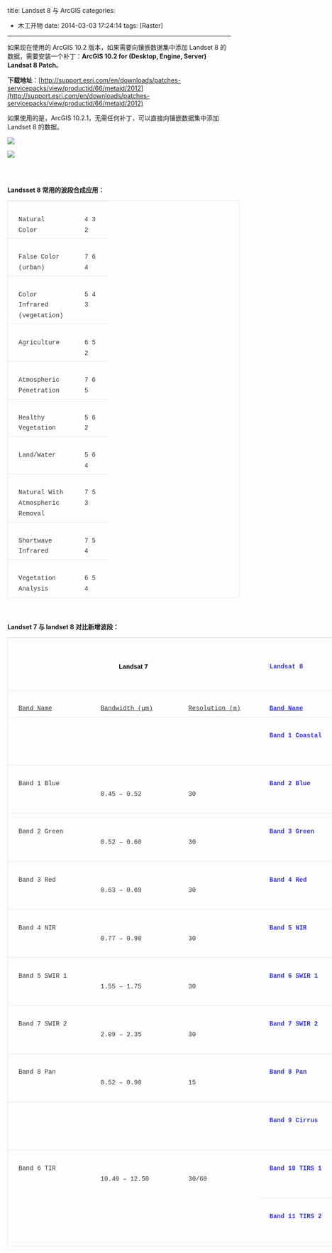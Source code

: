 title: Landset 8 与 ArcGIS
categories:
- 木工开物
date: 2014-03-03 17:24:14
tags: [Raster]
---

如果现在使用的 ArcGIS 10.2 版本，如果需要向镶嵌数据集中添加 Landset 8 的数据，需要安装一个补丁：**ArcGIS 10.2 for (Desktop, Engine, Server) Landsat 8 Patch**。

**下载地址**：[http://support.esri.com/en/downloads/patches-servicepacks/view/productid/66/metaid/2012](http://support.esri.com/en/downloads/patches-servicepacks/view/productid/66/metaid/2012)


如果使用的是，ArcGIS 10.2.1，无需任何补丁，可以直接向镶嵌数据集中添加 Landset 8 的数据。


![](http://img.blog.csdn.net/20140303171838031?watermark/2/text/aHR0cDovL2Jsb2cuY3Nkbi5uZXQva2lraXRhTW9vbg==/font/5a6L5L2T/fontsize/400/fill/I0JBQkFCMA==/dissolve/70/gravity/SouthEast)</span>


![](http://img.blog.csdn.net/20140310165118375?watermark/2/text/aHR0cDovL2Jsb2cuY3Nkbi5uZXQva2lraXRhTW9vbg==/font/5a6L5L2T/fontsize/400/fill/I0JBQkFCMA==/dissolve/70/gravity/Center)



<br>

<br>


**Landsset 8 常用的波段合成应用：**


<table border="1" cellspacing="0" cellpadding="0" style="font-family:'Comic Sans','Comic Sans MS',cursive,Courier,sans-serif; border:1px solid rgb(231,231,231); margin:0px -1px 24px 0px; padding:0px; vertical-align:baseline; border-collapse:collapse; border-spacing:0px; width:523px; color:rgb(51,51,51); font-size:14px; line-height:23.796875px"><tbody style="background-color:transparent; border:0px; margin:0px; padding:0px; vertical-align:baseline"><tr style="background-color:transparent; border:0px; margin:0px; padding:0px; vertical-align:baseline"><td valign="top" width="100" style="font-family:'Comic Sans','Comic Sans MS',cursive,Courier,sans-serif; background-color:transparent; border-width:1px 0px 0px; border-top-style:solid; border-top-color:rgb(231,231,231); margin:0px; padding:6px 24px; vertical-align:baseline"><br>Natural Color<br></td><td valign="top" width="30" style="font-family:'Comic Sans','Comic Sans MS',cursive,Courier,sans-serif; background-color:transparent; border-width:1px 0px 0px; border-top-style:solid; border-top-color:rgb(231,231,231); margin:0px; padding:6px 24px; vertical-align:baseline"><br>4 3 2<br></td></tr><tr style="background-color:transparent; border:0px; margin:0px; padding:0px; vertical-align:baseline"><td valign="top" width="100" style="font-family:'Comic Sans','Comic Sans MS',cursive,Courier,sans-serif; background-color:transparent; border-width:1px 0px 0px; border-top-style:solid; border-top-color:rgb(231,231,231); margin:0px; padding:6px 24px; vertical-align:baseline"><br>False Color (urban)<br></td><td valign="top" width="30" style="font-family:'Comic Sans','Comic Sans MS',cursive,Courier,sans-serif; background-color:transparent; border-width:1px 0px 0px; border-top-style:solid; border-top-color:rgb(231,231,231); margin:0px; padding:6px 24px; vertical-align:baseline"><br>7 6 4<br></td></tr><tr style="background-color:transparent; border:0px; margin:0px; padding:0px; vertical-align:baseline"><td valign="top" width="100" style="font-family:'Comic Sans','Comic Sans MS',cursive,Courier,sans-serif; background-color:transparent; border-width:1px 0px 0px; border-top-style:solid; border-top-color:rgb(231,231,231); margin:0px; padding:6px 24px; vertical-align:baseline"><br>Color Infrared (vegetation)<br></td><td valign="top" width="30" style="font-family:'Comic Sans','Comic Sans MS',cursive,Courier,sans-serif; background-color:transparent; border-width:1px 0px 0px; border-top-style:solid; border-top-color:rgb(231,231,231); margin:0px; padding:6px 24px; vertical-align:baseline"><br>5 4 3<br></td></tr><tr style="background-color:transparent; border:0px; margin:0px; padding:0px; vertical-align:baseline"><td valign="top" width="100" style="font-family:'Comic Sans','Comic Sans MS',cursive,Courier,sans-serif; background-color:transparent; border-width:1px 0px 0px; border-top-style:solid; border-top-color:rgb(231,231,231); margin:0px; padding:6px 24px; vertical-align:baseline"><br>Agriculture<br></td><td valign="top" width="30" style="font-family:'Comic Sans','Comic Sans MS',cursive,Courier,sans-serif; background-color:transparent; border-width:1px 0px 0px; border-top-style:solid; border-top-color:rgb(231,231,231); margin:0px; padding:6px 24px; vertical-align:baseline"><br>6 5 2<br></td></tr><tr style="background-color:transparent; border:0px; margin:0px; padding:0px; vertical-align:baseline"><td valign="top" width="100" style="font-family:'Comic Sans','Comic Sans MS',cursive,Courier,sans-serif; background-color:transparent; border-width:1px 0px 0px; border-top-style:solid; border-top-color:rgb(231,231,231); margin:0px; padding:6px 24px; vertical-align:baseline"><br>Atmospheric Penetration<br></td><td valign="top" width="30" style="font-family:'Comic Sans','Comic Sans MS',cursive,Courier,sans-serif; background-color:transparent; border-width:1px 0px 0px; border-top-style:solid; border-top-color:rgb(231,231,231); margin:0px; padding:6px 24px; vertical-align:baseline"><br>7 6 5<br></td></tr><tr style="background-color:transparent; border:0px; margin:0px; padding:0px; vertical-align:baseline"><td valign="top" width="100" style="font-family:'Comic Sans','Comic Sans MS',cursive,Courier,sans-serif; background-color:transparent; border-width:1px 0px 0px; border-top-style:solid; border-top-color:rgb(231,231,231); margin:0px; padding:6px 24px; vertical-align:baseline"><br>Healthy Vegetation<br></td><td valign="top" width="30" style="font-family:'Comic Sans','Comic Sans MS',cursive,Courier,sans-serif; background-color:transparent; border-width:1px 0px 0px; border-top-style:solid; border-top-color:rgb(231,231,231); margin:0px; padding:6px 24px; vertical-align:baseline"><br>5 6 2<br></td></tr><tr style="background-color:transparent; border:0px; margin:0px; padding:0px; vertical-align:baseline"><td valign="top" width="100" style="font-family:'Comic Sans','Comic Sans MS',cursive,Courier,sans-serif; background-color:transparent; border-width:1px 0px 0px; border-top-style:solid; border-top-color:rgb(231,231,231); margin:0px; padding:6px 24px; vertical-align:baseline"><br>Land/Water<br></td><td valign="top" width="30" style="font-family:'Comic Sans','Comic Sans MS',cursive,Courier,sans-serif; background-color:transparent; border-width:1px 0px 0px; border-top-style:solid; border-top-color:rgb(231,231,231); margin:0px; padding:6px 24px; vertical-align:baseline"><br>5 6 4<br></td></tr><tr style="background-color:transparent; border:0px; margin:0px; padding:0px; vertical-align:baseline"><td valign="top" width="100" style="font-family:'Comic Sans','Comic Sans MS',cursive,Courier,sans-serif; background-color:transparent; border-width:1px 0px 0px; border-top-style:solid; border-top-color:rgb(231,231,231); margin:0px; padding:6px 24px; vertical-align:baseline"><br>Natural With Atmospheric Removal<br></td><td valign="top" width="30" style="font-family:'Comic Sans','Comic Sans MS',cursive,Courier,sans-serif; background-color:transparent; border-width:1px 0px 0px; border-top-style:solid; border-top-color:rgb(231,231,231); margin:0px; padding:6px 24px; vertical-align:baseline"><br>7 5 3<br></td></tr><tr style="background-color:transparent; border:0px; margin:0px; padding:0px; vertical-align:baseline"><td valign="top" width="100" style="font-family:'Comic Sans','Comic Sans MS',cursive,Courier,sans-serif; background-color:transparent; border-width:1px 0px 0px; border-top-style:solid; border-top-color:rgb(231,231,231); margin:0px; padding:6px 24px; vertical-align:baseline"><br>Shortwave Infrared<br></td><td valign="top" width="30" style="font-family:'Comic Sans','Comic Sans MS',cursive,Courier,sans-serif; background-color:transparent; border-width:1px 0px 0px; border-top-style:solid; border-top-color:rgb(231,231,231); margin:0px; padding:6px 24px; vertical-align:baseline"><br>7 5 4<br></td></tr><tr style="background-color:transparent; border:0px; margin:0px; padding:0px; vertical-align:baseline"><td valign="top" width="100" style="font-family:'Comic Sans','Comic Sans MS',cursive,Courier,sans-serif; background-color:transparent; border-width:1px 0px 0px; border-top-style:solid; border-top-color:rgb(231,231,231); margin:0px; padding:6px 24px; vertical-align:baseline"><br>Vegetation Analysis<br></td><td valign="top" width="30" style="font-family:'Comic Sans','Comic Sans MS',cursive,Courier,sans-serif; background-color:transparent; border-width:1px 0px 0px; border-top-style:solid; border-top-color:rgb(231,231,231); margin:0px; padding:6px 24px; vertical-align:baseline"><br>6 5 4<br></td></tr></tbody></table>


<br>



**Landset 7 与 landset 8 对比新增波段：**


<table width="849" border="1" cellspacing="0" cellpadding="0" style="font-family:'Comic Sans','Comic Sans MS',cursive,Courier,sans-serif; border:1px solid rgb(231,231,231); margin:0px -1px 24px 0px; padding:0px; vertical-align:baseline; border-collapse:collapse; border-spacing:0px; width:879px; color:rgb(51,51,51); font-size:14px; line-height:23.796875px"><tbody style="background-color:transparent; border:0px; margin:0px; padding:0px; vertical-align:baseline"><tr style="background-color:transparent; border:0px; margin:0px; padding:0px; vertical-align:baseline"><td colspan="3" valign="top" nowrap="nowrap" width="422" style="font-family:'Comic Sans','Comic Sans MS',cursive,Courier,sans-serif; background-color:transparent; border-width:1px 0px 0px; border-top-style:solid; border-top-color:rgb(231,231,231); margin:0px; padding:6px 24px; vertical-align:baseline"><br><p align="center" style="font-family:Arial,Helvetica,sans-serif; background-color:transparent; border:0px; margin-top:0px; margin-bottom:10px; padding-top:0px; padding-bottom:0px; vertical-align:baseline"><br><span style="color:#000000"><strong>Landsat 7</strong></span><br><br></p></td><td colspan="3" valign="top" nowrap="nowrap" width="428" style="font-family:'Comic Sans','Comic Sans MS',cursive,Courier,sans-serif; background-color:transparent; border-width:1px 0px 0px; border-top-style:solid; border-top-color:rgb(231,231,231); margin:0px; padding:6px 24px; vertical-align:baseline"><br><br><strong><span style="color:#3333ff">Landsat 8</span></strong><br><br></td></tr><tr style="background-color:transparent; border:0px; margin:0px; padding:0px; vertical-align:baseline"><td valign="top" nowrap="nowrap" width="137" style="font-family:'Comic Sans','Comic Sans MS',cursive,Courier,sans-serif; background-color:transparent; border-width:1px 0px 0px; border-top-style:solid; border-top-color:rgb(231,231,231); margin:0px; padding:6px 24px; vertical-align:baseline"><br><span style="background-color:transparent; border:0px; margin:0px; padding:0px; vertical-align:baseline"><u>Band Name</u></span><br></td><td valign="top" nowrap="nowrap" width="150" style="font-family:'Comic Sans','Comic Sans MS',cursive,Courier,sans-serif; background-color:transparent; border-width:1px 0px 0px; border-top-style:solid; border-top-color:rgb(231,231,231); margin:0px; padding:6px 24px; vertical-align:baseline"><br><span style="background-color:transparent; border:0px; margin:0px; padding:0px; vertical-align:baseline"><u>Bandwidth (µm)</u></span><br></td><td valign="top" nowrap="nowrap" width="135" style="font-family:'Comic Sans','Comic Sans MS',cursive,Courier,sans-serif; background-color:transparent; border-width:1px 0px 0px; border-top-style:solid; border-top-color:rgb(231,231,231); margin:0px; padding:6px 24px; vertical-align:baseline"><br><span style="background-color:transparent; border:0px; margin:0px; padding:0px; vertical-align:baseline"><u>Resolution (m)</u></span><br></td><td valign="top" nowrap="nowrap" width="158" style="font-family:'Comic Sans','Comic Sans MS',cursive,Courier,sans-serif; background-color:transparent; border-width:1px 0px 0px; border-top-style:solid; border-top-color:rgb(231,231,231); margin:0px; padding:6px 24px; vertical-align:baseline"><br><span style="background-color:transparent; border:0px; margin:0px; padding:0px; vertical-align:baseline"><u><span style="color:#3333ff"><strong>Band Name</strong></span></u></span><br></td><td valign="top" nowrap="nowrap" width="143" style="font-family:'Comic Sans','Comic Sans MS',cursive,Courier,sans-serif; background-color:transparent; border-width:1px 0px 0px; border-top-style:solid; border-top-color:rgb(231,231,231); margin:0px; padding:6px 24px; vertical-align:baseline"><br><span style="background-color:transparent; border:0px; margin:0px; padding:0px; vertical-align:baseline"><u><span style="color:#3333ff"><strong>Bandwidth&nbsp;(µm)</strong></span></u></span><br></td><td valign="top" nowrap="nowrap" width="128" style="font-family:'Comic Sans','Comic Sans MS',cursive,Courier,sans-serif; background-color:transparent; border-width:1px 0px 0px; border-top-style:solid; border-top-color:rgb(231,231,231); margin:0px; padding:6px 24px; vertical-align:baseline"><br><span style="background-color:transparent; border:0px; margin:0px; padding:0px; vertical-align:baseline"><u><span style="color:#3333ff"><strong>Resolution (m)</strong></span></u></span><br></td></tr><tr style="background-color:transparent; border:0px; margin:0px; padding:0px; vertical-align:baseline"><td valign="top" nowrap="nowrap" width="137" style="font-family:'Comic Sans','Comic Sans MS',cursive,Courier,sans-serif; background-color:transparent; border-width:1px 0px 0px; border-top-style:solid; border-top-color:rgb(231,231,231); margin:0px; padding:6px 24px; vertical-align:baseline"><br>&nbsp;<br></td><td valign="top" nowrap="nowrap" width="150" style="font-family:'Comic Sans','Comic Sans MS',cursive,Courier,sans-serif; background-color:transparent; border-width:1px 0px 0px; border-top-style:solid; border-top-color:rgb(231,231,231); margin:0px; padding:6px 24px; vertical-align:baseline"><br>&nbsp;<br></td><td valign="top" nowrap="nowrap" width="135" style="font-family:'Comic Sans','Comic Sans MS',cursive,Courier,sans-serif; background-color:transparent; border-width:1px 0px 0px; border-top-style:solid; border-top-color:rgb(231,231,231); margin:0px; padding:6px 24px; vertical-align:baseline"><br>&nbsp;<br></td><td valign="top" nowrap="nowrap" width="158" style="font-family:'Comic Sans','Comic Sans MS',cursive,Courier,sans-serif; background-color:transparent; border-width:1px 0px 0px; border-top-style:solid; border-top-color:rgb(231,231,231); margin:0px; padding:6px 24px; vertical-align:baseline"><br><strong><span style="color:#3333ff">Band 1 Coastal</span></strong><br></td><td valign="top" nowrap="nowrap" width="143" style="font-family:'Comic Sans','Comic Sans MS',cursive,Courier,sans-serif; background-color:transparent; border-width:1px 0px 0px; border-top-style:solid; border-top-color:rgb(231,231,231); margin:0px; padding:6px 24px; vertical-align:baseline"><br><br><strong><span style="color:#3333ff">0.43 – 0.45</span></strong><br><br></td><td valign="top" nowrap="nowrap" width="128" style="font-family:'Comic Sans','Comic Sans MS',cursive,Courier,sans-serif; background-color:transparent; border-width:1px 0px 0px; border-top-style:solid; border-top-color:rgb(231,231,231); margin:0px; padding:6px 24px; vertical-align:baseline"><br><br><strong><span style="color:#3333ff">30</span></strong><br><br></td></tr><tr style="background-color:transparent; border:0px; margin:0px; padding:0px; vertical-align:baseline"><td valign="top" nowrap="nowrap" width="137" style="font-family:'Comic Sans','Comic Sans MS',cursive,Courier,sans-serif; background-color:transparent; border-width:1px 0px 0px; border-top-style:solid; border-top-color:rgb(231,231,231); margin:0px; padding:6px 24px; vertical-align:baseline"><br>Band 1 Blue<br></td><td valign="top" nowrap="nowrap" width="150" style="font-family:'Comic Sans','Comic Sans MS',cursive,Courier,sans-serif; background-color:transparent; border-width:1px 0px 0px; border-top-style:solid; border-top-color:rgb(231,231,231); margin:0px; padding:6px 24px; vertical-align:baseline"><br><br>0.45 – 0.52<br><br></td><td valign="top" nowrap="nowrap" width="135" style="font-family:'Comic Sans','Comic Sans MS',cursive,Courier,sans-serif; background-color:transparent; border-width:1px 0px 0px; border-top-style:solid; border-top-color:rgb(231,231,231); margin:0px; padding:6px 24px; vertical-align:baseline"><br><br>30<br><br></td><td valign="top" nowrap="nowrap" width="158" style="font-family:'Comic Sans','Comic Sans MS',cursive,Courier,sans-serif; background-color:transparent; border-width:1px 0px 0px; border-top-style:solid; border-top-color:rgb(231,231,231); margin:0px; padding:6px 24px; vertical-align:baseline"><br><span style="color:#3333ff"><strong>Band 2 Blue</strong></span><br></td><td valign="top" nowrap="nowrap" width="143" style="font-family:'Comic Sans','Comic Sans MS',cursive,Courier,sans-serif; background-color:transparent; border-width:1px 0px 0px; border-top-style:solid; border-top-color:rgb(231,231,231); margin:0px; padding:6px 24px; vertical-align:baseline"><br><br><span style="color:#3333ff"><strong>0.45 – 0.51</strong></span><br><br></td><td valign="top" nowrap="nowrap" width="128" style="font-family:'Comic Sans','Comic Sans MS',cursive,Courier,sans-serif; background-color:transparent; border-width:1px 0px 0px; border-top-style:solid; border-top-color:rgb(231,231,231); margin:0px; padding:6px 24px; vertical-align:baseline"><br><br><span style="color:#3333ff"><strong>30</strong></span><br><br></td></tr><tr style="background-color:transparent; border:0px; margin:0px; padding:0px; vertical-align:baseline"><td valign="top" nowrap="nowrap" width="137" style="font-family:'Comic Sans','Comic Sans MS',cursive,Courier,sans-serif; background-color:transparent; border-width:1px 0px 0px; border-top-style:solid; border-top-color:rgb(231,231,231); margin:0px; padding:6px 24px; vertical-align:baseline"><br>Band 2 Green<br></td><td valign="top" nowrap="nowrap" width="150" style="font-family:'Comic Sans','Comic Sans MS',cursive,Courier,sans-serif; background-color:transparent; border-width:1px 0px 0px; border-top-style:solid; border-top-color:rgb(231,231,231); margin:0px; padding:6px 24px; vertical-align:baseline"><br><br>0.52 – 0.60<br><br></td><td valign="top" nowrap="nowrap" width="135" style="font-family:'Comic Sans','Comic Sans MS',cursive,Courier,sans-serif; background-color:transparent; border-width:1px 0px 0px; border-top-style:solid; border-top-color:rgb(231,231,231); margin:0px; padding:6px 24px; vertical-align:baseline"><br><br>30<br><br></td><td valign="top" nowrap="nowrap" width="158" style="font-family:'Comic Sans','Comic Sans MS',cursive,Courier,sans-serif; background-color:transparent; border-width:1px 0px 0px; border-top-style:solid; border-top-color:rgb(231,231,231); margin:0px; padding:6px 24px; vertical-align:baseline"><br><span style="color:#3333ff"><strong>Band 3 Green</strong></span><br></td><td valign="top" nowrap="nowrap" width="143" style="font-family:'Comic Sans','Comic Sans MS',cursive,Courier,sans-serif; background-color:transparent; border-width:1px 0px 0px; border-top-style:solid; border-top-color:rgb(231,231,231); margin:0px; padding:6px 24px; vertical-align:baseline"><br><br><span style="color:#3333ff"><strong>0.53 – 0.59</strong></span><br><br></td><td valign="top" nowrap="nowrap" width="128" style="font-family:'Comic Sans','Comic Sans MS',cursive,Courier,sans-serif; background-color:transparent; border-width:1px 0px 0px; border-top-style:solid; border-top-color:rgb(231,231,231); margin:0px; padding:6px 24px; vertical-align:baseline"><br><br><span style="color:#3333ff"><strong>30</strong></span><br><br></td></tr><tr style="background-color:transparent; border:0px; margin:0px; padding:0px; vertical-align:baseline"><td valign="top" nowrap="nowrap" width="137" style="font-family:'Comic Sans','Comic Sans MS',cursive,Courier,sans-serif; background-color:transparent; border-width:1px 0px 0px; border-top-style:solid; border-top-color:rgb(231,231,231); margin:0px; padding:6px 24px; vertical-align:baseline"><br>Band 3 Red<br></td><td valign="top" nowrap="nowrap" width="150" style="font-family:'Comic Sans','Comic Sans MS',cursive,Courier,sans-serif; background-color:transparent; border-width:1px 0px 0px; border-top-style:solid; border-top-color:rgb(231,231,231); margin:0px; padding:6px 24px; vertical-align:baseline"><br><br>0.63 – 0.69<br><br></td><td valign="top" nowrap="nowrap" width="135" style="font-family:'Comic Sans','Comic Sans MS',cursive,Courier,sans-serif; background-color:transparent; border-width:1px 0px 0px; border-top-style:solid; border-top-color:rgb(231,231,231); margin:0px; padding:6px 24px; vertical-align:baseline"><br><br>30<br><br></td><td valign="top" nowrap="nowrap" width="158" style="font-family:'Comic Sans','Comic Sans MS',cursive,Courier,sans-serif; background-color:transparent; border-width:1px 0px 0px; border-top-style:solid; border-top-color:rgb(231,231,231); margin:0px; padding:6px 24px; vertical-align:baseline"><br><strong><span style="color:#3333ff">Band 4 Red</span></strong><br></td><td valign="top" nowrap="nowrap" width="143" style="font-family:'Comic Sans','Comic Sans MS',cursive,Courier,sans-serif; background-color:transparent; border-width:1px 0px 0px; border-top-style:solid; border-top-color:rgb(231,231,231); margin:0px; padding:6px 24px; vertical-align:baseline"><br><br><strong><span style="color:#3333ff">0.64 – 0.67</span></strong><br><br></td><td valign="top" nowrap="nowrap" width="128" style="font-family:'Comic Sans','Comic Sans MS',cursive,Courier,sans-serif; background-color:transparent; border-width:1px 0px 0px; border-top-style:solid; border-top-color:rgb(231,231,231); margin:0px; padding:6px 24px; vertical-align:baseline"><br><br><strong><span style="color:#3333ff">30</span></strong><br><br></td></tr><tr style="background-color:transparent; border:0px; margin:0px; padding:0px; vertical-align:baseline"><td valign="top" nowrap="nowrap" width="137" style="font-family:'Comic Sans','Comic Sans MS',cursive,Courier,sans-serif; background-color:transparent; border-width:1px 0px 0px; border-top-style:solid; border-top-color:rgb(231,231,231); margin:0px; padding:6px 24px; vertical-align:baseline"><br>Band 4 NIR<br></td><td valign="top" nowrap="nowrap" width="150" style="font-family:'Comic Sans','Comic Sans MS',cursive,Courier,sans-serif; background-color:transparent; border-width:1px 0px 0px; border-top-style:solid; border-top-color:rgb(231,231,231); margin:0px; padding:6px 24px; vertical-align:baseline"><br><br>0.77 – 0.90<br><br></td><td valign="top" nowrap="nowrap" width="135" style="font-family:'Comic Sans','Comic Sans MS',cursive,Courier,sans-serif; background-color:transparent; border-width:1px 0px 0px; border-top-style:solid; border-top-color:rgb(231,231,231); margin:0px; padding:6px 24px; vertical-align:baseline"><br><br>30<br><br></td><td valign="top" nowrap="nowrap" width="158" style="font-family:'Comic Sans','Comic Sans MS',cursive,Courier,sans-serif; background-color:transparent; border-width:1px 0px 0px; border-top-style:solid; border-top-color:rgb(231,231,231); margin:0px; padding:6px 24px; vertical-align:baseline"><br><strong><span style="color:#3333ff">Band 5 NIR</span></strong><br></td><td valign="top" nowrap="nowrap" width="143" style="font-family:'Comic Sans','Comic Sans MS',cursive,Courier,sans-serif; background-color:transparent; border-width:1px 0px 0px; border-top-style:solid; border-top-color:rgb(231,231,231); margin:0px; padding:6px 24px; vertical-align:baseline"><br><br><strong><span style="color:#3333ff">0.85 – 0.88</span></strong><br><br></td><td valign="top" nowrap="nowrap" width="128" style="font-family:'Comic Sans','Comic Sans MS',cursive,Courier,sans-serif; background-color:transparent; border-width:1px 0px 0px; border-top-style:solid; border-top-color:rgb(231,231,231); margin:0px; padding:6px 24px; vertical-align:baseline"><br><br><strong><span style="color:#3333ff">30</span></strong><br><br></td></tr><tr style="background-color:transparent; border:0px; margin:0px; padding:0px; vertical-align:baseline"><td valign="top" nowrap="nowrap" width="137" style="font-family:'Comic Sans','Comic Sans MS',cursive,Courier,sans-serif; background-color:transparent; border-width:1px 0px 0px; border-top-style:solid; border-top-color:rgb(231,231,231); margin:0px; padding:6px 24px; vertical-align:baseline"><br>Band 5 SWIR 1<br></td><td valign="top" nowrap="nowrap" width="150" style="font-family:'Comic Sans','Comic Sans MS',cursive,Courier,sans-serif; background-color:transparent; border-width:1px 0px 0px; border-top-style:solid; border-top-color:rgb(231,231,231); margin:0px; padding:6px 24px; vertical-align:baseline"><br><br>1.55 – 1.75<br><br></td><td valign="top" nowrap="nowrap" width="135" style="font-family:'Comic Sans','Comic Sans MS',cursive,Courier,sans-serif; background-color:transparent; border-width:1px 0px 0px; border-top-style:solid; border-top-color:rgb(231,231,231); margin:0px; padding:6px 24px; vertical-align:baseline"><br><br>30<br><br></td><td valign="top" nowrap="nowrap" width="158" style="font-family:'Comic Sans','Comic Sans MS',cursive,Courier,sans-serif; background-color:transparent; border-width:1px 0px 0px; border-top-style:solid; border-top-color:rgb(231,231,231); margin:0px; padding:6px 24px; vertical-align:baseline"><br><span style="color:#3333ff"><strong>Band 6 SWIR 1</strong></span><br></td><td valign="top" nowrap="nowrap" width="143" style="font-family:'Comic Sans','Comic Sans MS',cursive,Courier,sans-serif; background-color:transparent; border-width:1px 0px 0px; border-top-style:solid; border-top-color:rgb(231,231,231); margin:0px; padding:6px 24px; vertical-align:baseline"><br><br><span style="color:#3333ff"><strong>1.57 – 1.65</strong></span><br><br></td><td valign="top" nowrap="nowrap" width="128" style="font-family:'Comic Sans','Comic Sans MS',cursive,Courier,sans-serif; background-color:transparent; border-width:1px 0px 0px; border-top-style:solid; border-top-color:rgb(231,231,231); margin:0px; padding:6px 24px; vertical-align:baseline"><br><br><span style="color:#3333ff"><strong>30</strong></span><br><br></td></tr><tr style="background-color:transparent; border:0px; margin:0px; padding:0px; vertical-align:baseline"><td valign="top" nowrap="nowrap" width="137" style="font-family:'Comic Sans','Comic Sans MS',cursive,Courier,sans-serif; background-color:transparent; border-width:1px 0px 0px; border-top-style:solid; border-top-color:rgb(231,231,231); margin:0px; padding:6px 24px; vertical-align:baseline"><br>Band 7 SWIR 2<br></td><td valign="top" nowrap="nowrap" width="150" style="font-family:'Comic Sans','Comic Sans MS',cursive,Courier,sans-serif; background-color:transparent; border-width:1px 0px 0px; border-top-style:solid; border-top-color:rgb(231,231,231); margin:0px; padding:6px 24px; vertical-align:baseline"><br><br>2.09 – 2.35<br><br></td><td valign="top" nowrap="nowrap" width="135" style="font-family:'Comic Sans','Comic Sans MS',cursive,Courier,sans-serif; background-color:transparent; border-width:1px 0px 0px; border-top-style:solid; border-top-color:rgb(231,231,231); margin:0px; padding:6px 24px; vertical-align:baseline"><br><br>30<br><br></td><td valign="top" nowrap="nowrap" width="158" style="font-family:'Comic Sans','Comic Sans MS',cursive,Courier,sans-serif; background-color:transparent; border-width:1px 0px 0px; border-top-style:solid; border-top-color:rgb(231,231,231); margin:0px; padding:6px 24px; vertical-align:baseline"><br><strong><span style="color:#3333ff">Band 7 SWIR 2</span></strong><br></td><td valign="top" nowrap="nowrap" width="143" style="font-family:'Comic Sans','Comic Sans MS',cursive,Courier,sans-serif; background-color:transparent; border-width:1px 0px 0px; border-top-style:solid; border-top-color:rgb(231,231,231); margin:0px; padding:6px 24px; vertical-align:baseline"><br><br><strong><span style="color:#3333ff">2.11 – 2.29</span></strong><br><br></td><td valign="top" nowrap="nowrap" width="128" style="font-family:'Comic Sans','Comic Sans MS',cursive,Courier,sans-serif; background-color:transparent; border-width:1px 0px 0px; border-top-style:solid; border-top-color:rgb(231,231,231); margin:0px; padding:6px 24px; vertical-align:baseline"><br><br><strong><span style="color:#3333ff">30</span></strong><br><br></td></tr><tr style="background-color:transparent; border:0px; margin:0px; padding:0px; vertical-align:baseline"><td valign="top" nowrap="nowrap" width="137" style="font-family:'Comic Sans','Comic Sans MS',cursive,Courier,sans-serif; background-color:transparent; border-width:1px 0px 0px; border-top-style:solid; border-top-color:rgb(231,231,231); margin:0px; padding:6px 24px; vertical-align:baseline"><br>Band 8 Pan<br></td><td valign="top" nowrap="nowrap" width="150" style="font-family:'Comic Sans','Comic Sans MS',cursive,Courier,sans-serif; background-color:transparent; border-width:1px 0px 0px; border-top-style:solid; border-top-color:rgb(231,231,231); margin:0px; padding:6px 24px; vertical-align:baseline"><br><br>0.52 – 0.90<br><br></td><td valign="top" nowrap="nowrap" width="135" style="font-family:'Comic Sans','Comic Sans MS',cursive,Courier,sans-serif; background-color:transparent; border-width:1px 0px 0px; border-top-style:solid; border-top-color:rgb(231,231,231); margin:0px; padding:6px 24px; vertical-align:baseline"><br><br>15<br><br></td><td valign="top" nowrap="nowrap" width="158" style="font-family:'Comic Sans','Comic Sans MS',cursive,Courier,sans-serif; background-color:transparent; border-width:1px 0px 0px; border-top-style:solid; border-top-color:rgb(231,231,231); margin:0px; padding:6px 24px; vertical-align:baseline"><br><strong><span style="color:#3333ff">Band 8 Pan</span></strong><br></td><td valign="top" nowrap="nowrap" width="143" style="font-family:'Comic Sans','Comic Sans MS',cursive,Courier,sans-serif; background-color:transparent; border-width:1px 0px 0px; border-top-style:solid; border-top-color:rgb(231,231,231); margin:0px; padding:6px 24px; vertical-align:baseline"><br><br><strong><span style="color:#3333ff">0.50 – 0.68</span></strong><br><br></td><td valign="top" nowrap="nowrap" width="128" style="font-family:'Comic Sans','Comic Sans MS',cursive,Courier,sans-serif; background-color:transparent; border-width:1px 0px 0px; border-top-style:solid; border-top-color:rgb(231,231,231); margin:0px; padding:6px 24px; vertical-align:baseline"><br><br><strong><span style="color:#3333ff">15</span></strong><br><br></td></tr><tr style="background-color:transparent; border:0px; margin:0px; padding:0px; vertical-align:baseline"><td valign="top" nowrap="nowrap" width="137" style="font-family:'Comic Sans','Comic Sans MS',cursive,Courier,sans-serif; background-color:transparent; border-width:1px 0px 0px; border-top-style:solid; border-top-color:rgb(231,231,231); margin:0px; padding:6px 24px; vertical-align:baseline"><br>&nbsp;<br></td><td valign="top" nowrap="nowrap" width="150" style="font-family:'Comic Sans','Comic Sans MS',cursive,Courier,sans-serif; background-color:transparent; border-width:1px 0px 0px; border-top-style:solid; border-top-color:rgb(231,231,231); margin:0px; padding:6px 24px; vertical-align:baseline"><br>&nbsp;<br></td><td valign="top" nowrap="nowrap" width="135" style="font-family:'Comic Sans','Comic Sans MS',cursive,Courier,sans-serif; background-color:transparent; border-width:1px 0px 0px; border-top-style:solid; border-top-color:rgb(231,231,231); margin:0px; padding:6px 24px; vertical-align:baseline"><br>&nbsp;<br></td><td valign="top" nowrap="nowrap" width="158" style="font-family:'Comic Sans','Comic Sans MS',cursive,Courier,sans-serif; background-color:transparent; border-width:1px 0px 0px; border-top-style:solid; border-top-color:rgb(231,231,231); margin:0px; padding:6px 24px; vertical-align:baseline"><br><strong><span style="color:#3333ff">Band 9 Cirrus</span></strong><br></td><td valign="top" nowrap="nowrap" width="143" style="font-family:'Comic Sans','Comic Sans MS',cursive,Courier,sans-serif; background-color:transparent; border-width:1px 0px 0px; border-top-style:solid; border-top-color:rgb(231,231,231); margin:0px; padding:6px 24px; vertical-align:baseline"><br><br><strong><span style="color:#3333ff">1.36 – 1.38</span></strong><br><br></td><td valign="top" nowrap="nowrap" width="128" style="font-family:'Comic Sans','Comic Sans MS',cursive,Courier,sans-serif; background-color:transparent; border-width:1px 0px 0px; border-top-style:solid; border-top-color:rgb(231,231,231); margin:0px; padding:6px 24px; vertical-align:baseline"><br><br><strong><span style="color:#3333ff">30</span></strong><br><br></td></tr><tr style="background-color:transparent; border:0px; margin:0px; padding:0px; vertical-align:baseline"><td rowspan="2" valign="top" nowrap="nowrap" width="137" style="font-family:'Comic Sans','Comic Sans MS',cursive,Courier,sans-serif; background-color:transparent; border-width:1px 0px 0px; border-top-style:solid; border-top-color:rgb(231,231,231); margin:0px; padding:6px 24px; vertical-align:baseline"><br>Band 6 TIR<br></td><td rowspan="2" valign="top" nowrap="nowrap" width="150" style="font-family:'Comic Sans','Comic Sans MS',cursive,Courier,sans-serif; background-color:transparent; border-width:1px 0px 0px; border-top-style:solid; border-top-color:rgb(231,231,231); margin:0px; padding:6px 24px; vertical-align:baseline"><br><br>10.40 – 12.50<br><br></td><td rowspan="2" valign="top" nowrap="nowrap" width="135" style="font-family:'Comic Sans','Comic Sans MS',cursive,Courier,sans-serif; background-color:transparent; border-width:1px 0px 0px; border-top-style:solid; border-top-color:rgb(231,231,231); margin:0px; padding:6px 24px; vertical-align:baseline"><br><br>30/60<br><br></td><td valign="top" nowrap="nowrap" width="158" style="font-family:'Comic Sans','Comic Sans MS',cursive,Courier,sans-serif; background-color:transparent; border-width:1px 0px 0px; border-top-style:solid; border-top-color:rgb(231,231,231); margin:0px; padding:6px 24px; vertical-align:baseline"><br><strong><span style="color:#3333ff">Band 10 TIRS 1</span></strong><br></td><td valign="top" nowrap="nowrap" width="143" style="font-family:'Comic Sans','Comic Sans MS',cursive,Courier,sans-serif; background-color:transparent; border-width:1px 0px 0px; border-top-style:solid; border-top-color:rgb(231,231,231); margin:0px; padding:6px 24px; vertical-align:baseline"><br><br><strong><span style="color:#3333ff">10.6 – 11.19</span></strong><br><br></td><td valign="top" nowrap="nowrap" width="128" style="font-family:'Comic Sans','Comic Sans MS',cursive,Courier,sans-serif; background-color:transparent; border-width:1px 0px 0px; border-top-style:solid; border-top-color:rgb(231,231,231); margin:0px; padding:6px 24px; vertical-align:baseline"><br><br><strong><span style="color:#3333ff">100</span></strong><br><br></td></tr><tr style="background-color:transparent; border:0px; margin:0px; padding:0px; vertical-align:baseline"><td valign="top" nowrap="nowrap" width="158" style="font-family:'Comic Sans','Comic Sans MS',cursive,Courier,sans-serif; background-color:transparent; border-width:1px 0px 0px; border-top-style:solid; border-top-color:rgb(231,231,231); margin:0px; padding:6px 24px; vertical-align:baseline"><br><strong><span style="color:#3333ff">Band 11 TIRS 2</span></strong><br></td><td valign="top" nowrap="nowrap" width="143" style="font-family:'Comic Sans','Comic Sans MS',cursive,Courier,sans-serif; background-color:transparent; border-width:1px 0px 0px; border-top-style:solid; border-top-color:rgb(231,231,231); margin:0px; padding:6px 24px; vertical-align:baseline"><br><br><strong><span style="color:#3333ff">11.5 – 12.51</span></strong><br><br></td><td valign="top" nowrap="nowrap" width="128" style="font-family:'Comic Sans','Comic Sans MS',cursive,Courier,sans-serif; background-color:transparent; border-width:1px 0px 0px; border-top-style:solid; border-top-color:rgb(231,231,231); margin:0px; padding:6px 24px; vertical-align:baseline"><br><br><strong><span style="color:#3333ff">100</span></strong><br><br></td></tr></tbody></table>
